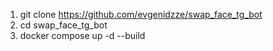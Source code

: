 1. git clone https://github.com/evgenidzze/swap_face_tg_bot
2. cd swap_face_tg_bot
3. docker compose up -d --build